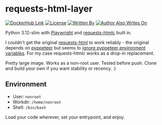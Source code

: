# requests-html-layer

[![DockerHub Link](https://img.shields.io/docker/pulls/tweedge/requests-html-layer)](https://hub.docker.com/repository/docker/tweedge/requests-html-layer)
[![License](https://img.shields.io/github/license/tweedge/requests-html-layer)](https://github.com/tweedge/requests-html-layer)
[![Written By](https://img.shields.io/badge/written%20by-some%20nerd-red.svg)](https://chris.partridge.tech)
[![Author Also Writes On](https://img.shields.io/mastodon/follow/108210086817505115?domain=https%3A%2F%2Fcybersecurity.theater)](https://cybersecurity.theater/@tweedge)

Python 3.12-slim with [Playwright](https://playwright.dev/python/docs/docker) and [requests-htmlc](https://github.com/cboin1996/requests-html) built in.

I couldn't get the original [requests-html](https://github.com/psf/requests-html) to work reliably - the original depends on [pyppeteer](https://github.com/pyppeteer/pyppeteer) but seems to [ignore pyppeteer environment variables](https://github.com/psf/requests-html/issues/387). For my case requests-htmlc works as a drop-in replacement.

Pretty large image. Works as a non-root user. Tested before push. Clone and build your own if you want stability or recency. :)

## Environment

* User: `nonroot`
* Workdir: `/home/nonroot`
* Shell: `/bin/bash`

Load your code wherever, set your entrypoint, and enjoy.